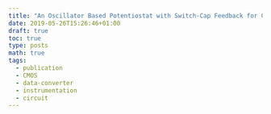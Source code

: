 ```yaml
---
title: "An Oscillator Based Potentiostat with Switch-Cap Feedback for Current Sensing Applications"
date: 2019-05-26T15:26:46+01:00
draft: true
toc: true
type: posts
math: true
tags:
  - publication
  - CMOS
  - data-converter
  - instrumentation
  - circuit
---
```

